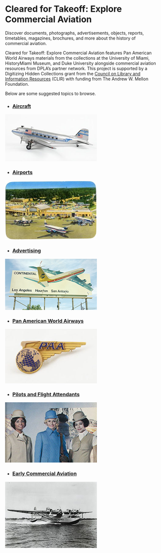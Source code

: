 # Cleared for Takeoff: Explore Commercial Aviation

Discover documents, photographs, advertisements, objects, reports, timetables, magazines, brochures, and more about the history of commercial aviation. 

Cleared for Takeoff: Explore Commercial Aviation features Pan American World Airways materials from the collections at the University of Miami, HistoryMiami Museum, and Duke University alongside commercial aviation resources from DPLA’s partner network. This project is supported by a Digitizing Hidden Collections grant from the [Council on Library and Information Resources](https://www.clir.org/) (CLIR) with funding from The Andrew W. Mellon Foundation.

Below are some suggested topics to browse. 

- ### [Aircraft](/search?q=aircraft*%20OR%20%22douglas%20DC%22%20OR%20boeing%20OR%20lockheed%20OR%20fokker%20OR%20fairchild%20OR%20sikorsky%20NOT%20pin%20NOT%20insignia)
![aircraft](/static/local/aviation/airplane1_hmm0001_48.jpg "Aircraft")
- ### [Airports](/search?q=airport*)
![airports](/static/local/aviation/airport_asm0299_678.jpg "Airports")
- ### [Advertising](/search?q=advertising+OR+advertisement*+OR+poster*+OR+brochure*+OR+promotional)
![ads](/static/local/aviation/Ads4_DukeD.jpg "Advertising")
- ### [Pan American World Airways](/search?q=+%22pan+american+world%22+OR+%22pan+american+airways%22+OR+%22pan+am%22)
![panam](/static/local/aviation/Pan_Am1_hmm0001_301.jpg "Pan American World Airways")
- ### [Pilots and Flight Attendants](/search?q=pilot+OR+pilots+OR+stewardess+OR+stewardesses+OR+steward+OR+%22flight+attendant%22+OR+%22flight+attendants%22)
![pilots](static/local/aviation/flight_attendant1_asm0341_67067.jpg "Pilots and Flight Attendants")
- ### [Early Commercial Aviation](/search?before=1945) 
![early](/static/local/aviation/early_aviation1_asm0341_126581.jpg "Early Commercial Aviation")
